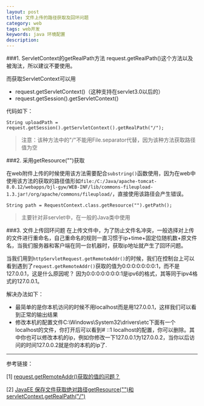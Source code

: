 ```yaml
---
layout: post
title: 文件上传的路径获取及回环问题
category: web
tags: web开发
keywords: java 环境配置
description: 
---
```


###1. ServletContext的getRealPath方法
request.getRealPath()这个方法以及被淘汰，所以建议不要使用。

而获取ServletContext可以用

- request.getServletContext()（这种支持在servlet3.0以后的）
- request.getSession().getServletContext()

代码如下：

```
String uploadPath = request.getSession().getServletContext().getRealPath("/");  
 ```
> 注意：该种方法中的"/"不能用File.separator代替，因为该种方法获取路径值为空

###2. 采用getResource("")获取

在web附件上传的时候使用该方法需要配合`substring()`函数使用，因为在web中使用该方法的获取的路径值形如`file:/C:/Java/apache-tomcat-8.0.12/webapps/bjl-gyw/WEB-INF/lib/commons-fileupload-1.3.jar!/org/apache/commons/fileupload/`，直接使用该路径会产生错误。

```
String path = RequestContext.class.getResource("").getPath(); 
```

> 主要针对非servlet中，在一般的Java类中使用

###3. 文件上传回环问题
在上传文件中，为了防止文件名冲突，一般选择对上传的文件进行重命名，自己重命名的规则一直习惯于ip+time+固定位随机数+原文件名，当我们服务器和客户端在同一台机器时，获取ip地址就产生了回环问题。

 当我们用到`httpServletRequest.getRemoteAddr()`的时候，我们在控制台上可以看到遇到了`request.getRemoteAddr()`获取的值为0:0:0:0:0:0:0:1，而不是127.0.0.1，这是什么原因呢？
因为0:0:0:0:0:0:0:1是ipv6的格式，其等同于ipv4格式的127.0.0.1。

解决办法如下：

- 最简单的是你本机访问的时候不用localhost而是用127.0.0.1，这样我们可以看到正常的输出结果
- 修改本机的配置文件C:\Windows\System32\drivers\etc下面有一个localhost的文件，你打开后可以看到# ::1 localhost的配置，你可以删除。其中你也可以修改本机的ip，例如你修改一下127.0.0.1为127.0.0.2，当你以后访问的时间127.0.0.2就是你的本机的ip了.


<hr/>
参考链接：

[1] [ request.getRemoteAddr()获取的值的问题？](http://blog.csdn.net/liunian02050328/article/details/8088761)

[2] [JavaEE 保存文件获取绝对路径getResource("")和servletContext.getRealPath("/") ](http://blog.csdn.net/fengshizty/article/details/28257927?utm_source=tuicool)